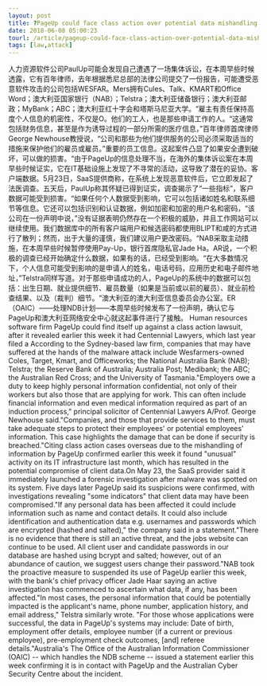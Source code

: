 ```yaml
---
layout: post
title: ?PageUp could face class action over potential data mishandling
date: 2018-06-08 05:00:23
tourl: /article/pageup-could-face-class-action-over-potential-data-mishandling/
tags: [law,attack]
---
```

人力资源软件公司PaulUp可能会发现自己遭遇了一场集体诉讼，在本周早些时候透露，它有百年律师，去年根据悉尼总部的法律公司提交了一份报告，可能遭受恶意软件攻击的公司包括WESFAR。Mers拥有Cules、Talk、KMART和Office Word；澳大利亚国家银行（NAB）；Telstra；澳大利亚储备银行；澳大利亚邮政；MyBank；ABC；澳大利亚红十字会和塔斯马尼亚大学。“雇主有责任保持高度个人信息的机密性，不仅是O。他们的工人，也是那些申请工作的人。“这通常包括财务信息，甚至是作为诱导过程的一部分所需的医疗信息，”百年律师首席律师George Newhouse教授说，“公司和那些为他们提供服务的公司必须采取适当的措施来保护他们的雇员或雇员。”重要的员工信息。这起案件凸显了如果安全遭到破坏，可以做的损害。“由于PageUp的信息处理不当，在海外的集体诉讼案在本周早些时候证实，它在IT基础设施上发现了不寻常的活动，这导致了潜在的妥协。客户端数据。5月23日，SaaS提供商称，在系统上发现恶意软件后，它立即发起了法医调查。五天后，PaulUp称其怀疑已得到证实，调查揭示了“一些指标”，客户数据可能受到损害。“如果任何个人数据受到影响，它可以包括诸如姓名和联系细节等信息。它还可以包括识别和认证数据，例如加密和加密的用户名和密码，“该公司在一份声明中说，”没有证据表明仍然存在一个积极的威胁，并且工作网站可以继续使用。我们数据库中的所有客户端用户和候选密码都使用BLIPT和咸的方式进行了散列；然而，出于大量的谨慎，我们建议用户更改密码。“NAB采取主动措施，在本周早些时候暂停使用Pay-Up，银行首席隐私官Jade Ha。AR说，一个积极的调查已经开始确定什么数据，如果有的话，已经受到影响。“在大多数情况下，个人信息可能受到影响的是申请人的姓名，电话号码，应用历史和电子邮件地址，”Telstra同样写道。对于那些申请成功的人，PageUp的系统中的数据可以包括：出生日期、就业提供细节、雇员数量（如果是当前或以前的雇员）、就业前检查结果、以及（裁判）细节。“澳大利亚的澳大利亚信息委员会办公室。ER（OAIC）——处理NDB计划——本周早些时候发布了一份声明，确认它与PageUp和澳大利亚网络安全中心就这起事件进行了接触。
Human resources software firm PageUp could find itself up against a class action lawsuit, after it revealed earlier this week it had Centennial Lawyers, which last year filed a According to the Sydney-based law firm, companies that may have suffered at the hands of the malware attack include Wesfarmers-owned Coles, Target, Kmart, and Officeworks; the National Australia Bank (NAB); Telstra; the Reserve Bank of Australia; Australia Post; Medibank; the ABC; the Australian Red Cross; and the University of Tasmania."Employers owe a duty to keep highly personal information confidential, not only of their workers but also those that are applying for work. This can often include financial information and even medical information required as part of an induction process," principal solicitor of Centennial Lawyers A/Prof. George Newhouse said."Companies, and those that provide services to them, must take adequate steps to protect their employees' or potential employees' information. This case highlights the damage that can be done if security is breached."Citing class action cases overseas due to the mishandling of information by PageUp confirmed earlier this week it found "unusual" activity on its IT infrastructure last month, which has resulted in the potential compromise of client data.On May 23, the SaaS provider said it immediately launched a forensic investigation after malware was spotted on its system. Five days later PageUp said its suspicions were confirmed, with investigations revealing "some indicators" that client data may have been compromised."If any personal data has been affected it could include information such as name and contact details. It could also include identification and authentication data e.g. usernames and passwords which are encrypted (hashed and salted)," the company said in a statement."There is no evidence that there is still an active threat, and the jobs website can continue to be used. All client user and candidate passwords in our database are hashed using bcrypt and salted; however, out of an abundance of caution, we suggest users change their password."NAB took the proactive measure to suspended its use of PageUp earlier this week, with the bank's chief privacy officer Jade Haar saying an active investigation has commenced to ascertain what data, if any, has been affected."In most cases, the personal information that could be potentially impacted is the applicant's name, phone number, application history, and email address," Telstra similarly wrote. "For those whose applications were successful, the data in PageUp's systems may include: Date of birth, employment offer details, employee number (if a current or previous employee), pre-employment check outcomes, [and] referee details."Australia's The Office of the Australian Information Commissioner (OAIC) -- which handles the NDB scheme -- issued a statement earlier this week confirming it is in contact with PageUp and the Australian Cyber Security Centre about the incident.
